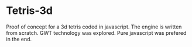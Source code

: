 Tetris-3d
=========

Proof of concept for a 3d tetris coded in javascript. The engine is written from scratch. GWT technology was explored. Pure javascript was prefered in the end.
